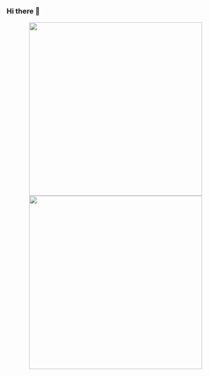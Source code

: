 ### Hi there 👋

<p align="center">
  <img src="https://github-readme-stats.vercel.app/api?username=SaileshMrzn&show_icons=true&theme=bear" width="400">
  <img src="https://github-readme-streak-stats.herokuapp.com?user=SaileshMrzn&theme=dark&hide_border=true" width="400">
</p>
